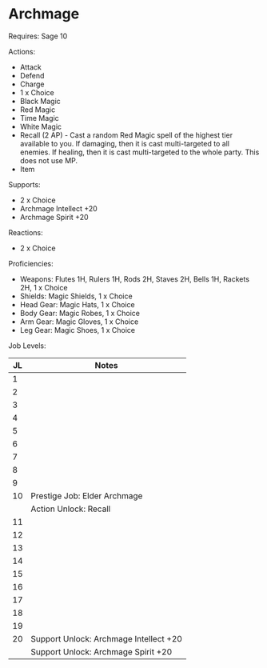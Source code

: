 # Archmage

Requires: Sage 10

Actions:

- Attack
- Defend
- Charge
- 1 x Choice
- Black Magic
- Red Magic
- Time Magic
- White Magic
- Recall (2 AP) - Cast a random Red Magic spell of the highest tier available to you. If damaging, then it is cast multi-targeted to all enemies. If healing, then it is cast multi-targeted to the whole party. This does not use MP.
- Item

Supports:

- 2 x Choice
- Archmage Intellect +20
- Archmage Spirit +20

Reactions:

- 2 x Choice

Proficiencies:

- Weapons: Flutes 1H, Rulers 1H, Rods 2H, Staves 2H, Bells 1H, Rackets 2H, 1 x Choice
- Shields: Magic Shields, 1 x Choice
- Head Gear: Magic Hats, 1 x Choice
- Body Gear: Magic Robes, 1 x Choice
- Arm Gear: Magic Gloves, 1 x Choice
- Leg Gear: Magic Shoes, 1 x Choice

Job Levels:

| JL | Notes |
| --- | --- |
| 1 | 
| 2 | 
| 3 | 
| 4 | 
| 5 | 
| 6 | 
| 7 | 
| 8 | 
| 9 | 
| 10 | Prestige Job: Elder Archmage
|    | Action Unlock: Recall
| 11 | 
| 12 | 
| 13 | 
| 14 | 
| 15 | 
| 16 | 
| 17 | 
| 18 | 
| 19 | 
| 20 | Support Unlock: Archmage Intellect +20
|    | Support Unlock: Archmage Spirit +20
